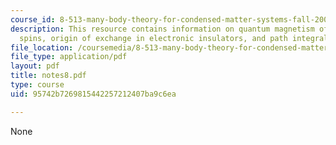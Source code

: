 ```yaml
---
course_id: 8-513-many-body-theory-for-condensed-matter-systems-fall-2004
description: This resource contains information on quantum magnetism of localized
  spins, origin of exchange in electronic insulators, and path integral for spin.
file_location: /coursemedia/8-513-many-body-theory-for-condensed-matter-systems-fall-2004/95742b7269815442257212407ba9c6ea_notes8.pdf
file_type: application/pdf
layout: pdf
title: notes8.pdf
type: course
uid: 95742b7269815442257212407ba9c6ea

---
```

None